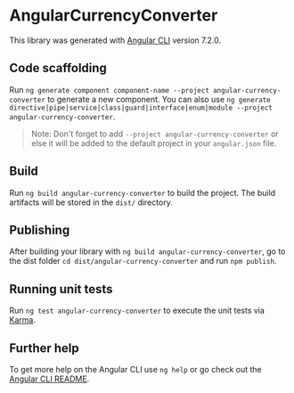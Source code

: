 # AngularCurrencyConverter

This library was generated with [Angular CLI](https://github.com/angular/angular-cli) version 7.2.0.

## Code scaffolding

Run `ng generate component component-name --project angular-currency-converter` to generate a new component. You can also use `ng generate directive|pipe|service|class|guard|interface|enum|module --project angular-currency-converter`.
> Note: Don't forget to add `--project angular-currency-converter` or else it will be added to the default project in your `angular.json` file. 

## Build

Run `ng build angular-currency-converter` to build the project. The build artifacts will be stored in the `dist/` directory.

## Publishing

After building your library with `ng build angular-currency-converter`, go to the dist folder `cd dist/angular-currency-converter` and run `npm publish`.

## Running unit tests

Run `ng test angular-currency-converter` to execute the unit tests via [Karma](https://karma-runner.github.io).

## Further help

To get more help on the Angular CLI use `ng help` or go check out the [Angular CLI README](https://github.com/angular/angular-cli/blob/master/README.md).
